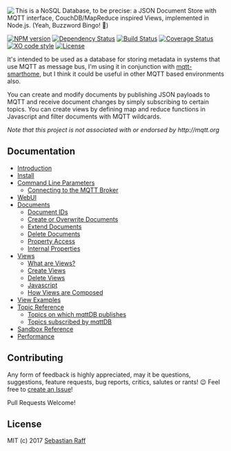 <img align="left" src="https://raw.githubusercontent.com/wiki/hobbyquaker/mqttDB/images/logo.png"> This is a NoSQL Database, to be precise: a JSON Document Store with MQTT interface, CouchDB/MapReduce inspired Views,
implemented in Node.js. (Yeah, Buzzword Bingo! 🤠)


[![NPM version](https://badge.fury.io/js/mqttdb.svg)](http://badge.fury.io/js/mqttdb)
[![Dependency Status](https://img.shields.io/gemnasium/hobbyquaker/mqttDB.svg?maxAge=2592000)](https://gemnasium.com/github.com/hobbyquaker/mqttDB)
[![Build Status](https://travis-ci.org/hobbyquaker/mqttDB.svg?branch=master)](https://travis-ci.org/hobbyquaker/mqttDB)
[![Coverage Status](https://coveralls.io/repos/github/hobbyquaker/mqttDB/badge.svg?branch=master)](https://coveralls.io/github/hobbyquaker/mqttDB?branch=master)
[![XO code style](https://img.shields.io/badge/code_style-XO-5ed9c7.svg)](https://github.com/sindresorhus/xo)
[![License][mit-badge]][mit-url]


It's intended to be used as a database for storing metadata in systems that use MQTT as message bus, I'm using it in 
conjunction with [mqtt-smarthome](https://github.com/mqtt-smarthome/mqtt-smarthome), but I think it could be useful in
other MQTT based environments also.

You can create and modify documents by publishing JSON payloads to MQTT and receive document changes by simply 
subscribing to certain topics. You can create views by defining map and reduce functions in Javascript and filter 
documents with MQTT wildcards.

_Note that this project is not associated with or endorsed by http://mqtt.org_

## Documentation

* [Introduction](https://github.com/hobbyquaker/mqttDB/wiki/Introduction)
* [Install](https://github.com/hobbyquaker/mqttDB/wiki/Install)
* [Command Line Parameters](https://github.com/hobbyquaker/mqttDB/wiki/Command-Line-Parameters)
  * [Connecting to the MQTT Broker](https://github.com/hobbyquaker/mqttDB/wiki/Command-Line-Parameters#connecting-to-the-mqtt-broker)
* [WebUI](https://github.com/hobbyquaker/mqttDB/wiki/WebUI)
* [Documents](https://github.com/hobbyquaker/mqttDB/wiki/Documents)
  * [Document IDs](https://github.com/hobbyquaker/mqttDB/wiki/Documents#ids)
  * [Create or Overwrite Documents](https://github.com/hobbyquaker/mqttDB/wiki/Documents#create-or-overwrite-a-document)
  * [Extend Documents](https://github.com/hobbyquaker/mqttDB/wiki/Documents#extend-a-document)
  * [Delete Documents](https://github.com/hobbyquaker/mqttDB/wiki/Documents#deletion-of-documents)
  * [Property Access](https://github.com/hobbyquaker/mqttDB/wiki/Documents#property-access)
  * [Internal Properties](https://github.com/hobbyquaker/mqttDB/wiki/Documents#internal-properties)
* [Views](https://github.com/hobbyquaker/mqttDB/wiki/Views)
  * [What are Views?](https://github.com/hobbyquaker/mqttDB/wiki/Views#what-are-views)
  * [Create Views](https://github.com/hobbyquaker/mqttDB/wiki/Views#create-views)
  * [Delete Views](https://github.com/hobbyquaker/mqttDB/wiki/Views#delete-views)
  * [Javascript](https://github.com/hobbyquaker/mqttDB/wiki/Views#javascript)
  * [How Views are Composed](https://github.com/hobbyquaker/mqttDB/wiki/Views#how-views-are-composed)
* [View Examples](https://github.com/hobbyquaker/mqttDB/wiki/View-Examples)
* [Topic Reference](https://github.com/hobbyquaker/mqttDB/wiki/Topics)
  * [Topics on which mqttDB publishes](https://github.com/hobbyquaker/mqttDB/wiki/Topics#topics-on-which-mqttdb-publishes)
  * [Topics subscribed by mqttDB](https://github.com/hobbyquaker/mqttDB/wiki/Topics#topics-subscribed-by-mqttdb)
* [Sandbox Reference](https://github.com/hobbyquaker/mqttDB/wiki/Sandbox)
* [Performance](https://github.com/hobbyquaker/mqttDB/wiki/Performance)


## Contributing

Any form of feedback is highly appreciated, may it be questions, suggestions, feature requests, bug reports, critics, 
salutes or rants! 😉 Feel free to [create an Issue](https://github.com/hobbyquaker/mqttDB/issues/new)!

Pull Requests Welcome!


## License

MIT (c) 2017 [Sebastian Raff](https://github.com/hobbyquaker)

[mit-badge]: https://img.shields.io/badge/License-MIT-blue.svg?style=flat
[mit-url]: LICENSE
